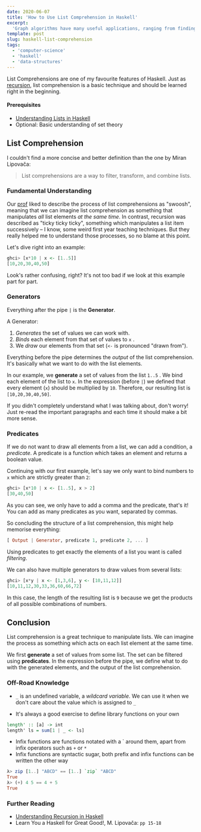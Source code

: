 ```yaml
---
date: 2020-06-07
title: 'How to Use List Comprehension in Haskell'
excerpt:
  'Graph algorithms have many useful applications, ranging from finding the shortest route on a street map to efficiently managing computer networks. These algorithms are an essential part of a standard computer science degree curriculum, so I decided to write down and explain the basics to understand the topic better myself.'
template: post
slug: haskell-list-comprehension
tags:
  - 'computer-science'
  - 'haskell'
  - 'data-structures'
---
```


List Comprehensions are one of my favourite features of Haskell. Just as [recursion](/haskell-recursion/), list comprehension is a basic technique and should be learned right in the
beginning.

#### Prerequisites

- [Understanding Lists in Haskell](/haskell-understanding-lists/)
- Optional: Basic understanding of set theory

## List Comprehension

I couldn't find a more concise and better definition than the one by Miran Lipovača:

> List comprehensions are a way to filter, transform, and combine lists.

### Fundamental Understanding

Our [prof](https://en.wikipedia.org/wiki/Philip_Wadler) liked to describe the process of list comprehensions as "swoosh", meaning that we can imagine list comprehension as something that manipulates _all_ list elements _at the same time_. In contrast, recursion was described as "ticky ticky ticky", something which manipulates a list item successively – I know, some weird first year teaching techniques. But they really helped me to understand those processes, so no blame at this point.

Let's dive right into an example:

```haskell
ghci> [x*10 | x <- [1..5]]
[10,20,30,40,50]
```

Look's rather confusing, right? It's not too bad if we look at this example part for part.

### Generators

Everything after the pipe `|` is the **Generator**.

A Generator:

1. _Generates_ the set of values we can work with.
2. _Binds_ each element from that set of values to `x` .
3. We _draw_ our elements from that set (`<-` is pronounced "drawn from").

Everything before the pipe determines the _output_ of the list comprehension. It's basically what we want to do with the list elements.

In our example, we **generate** a set of values from the list `1..5` . We bind each element of the list to `x`. In the expression (before `|`) we defined that every element (`x`) should be multiplied by `10`. Therefore, our resulting list is `[10,20,30,40,50]`.

If you didn't completely understand what I was talking about, don't worry! Just re-read the important paragraphs and each time it should make a bit more sense.

### Predicates

If we do not want to draw all elements from a list, we can add a condition, a _predicate_. A predicate is a function which takes an element and returns a boolean value.

Continuing with our first example, let's say we only want to bind numbers to `x` which are strictly greater than `2`:

```haskell
ghci> [x*10 | x <- [1..5], x > 2]
[30,40,50]
```

As you can see, we only have to add a comma and the predicate, that's it! You can add as many predicates as you want, separated by commas.

So concluding the structure of a list comprehension, this might help memorise everything:

```haskell
[ Output | Generator, predicate 1, predicate 2, ... ]
```

Using predicates to get exactly the elements of a list you want is called _filtering_.

We can also have multiple generators to draw values from several lists:

```haskell
ghci> [x*y | x <- [1,3,6], y <- [10,11,12]]
[10,11,12,30,33,36,60,66,72]
```

In this case, the length of the resulting list is `9` because we get the products of all possible combinations of numbers.

## Conclusion

List comprehension is a great technique to manipulate lists. We can imagine the process as something which acts on each list element at the same time.

We first **generate** a set of values from some list. The set can be filtered using **predicates**. In the expression before the pipe, we define what to do with the generated elements, and the output of the list comprehension.

### Off-Road Knowledge

- `_` is an undefined variable, a _wildcard variable_. We can use it when we don't care about the value which is assigned to `_`

- It's always a good exercise to define library functions on your own

```haskell
length' :: [a] -> int
length' ls = sum[1 | _ <- ls]
```

- Infix functions are functions notated with a \` around them, apart from infix operators such as `+` or `*`
- Infix functions are syntactic sugar, both prefix and infix functions can be written the other way

```haskell
λ> zip [1..] "ABCD" == [1..] `zip` "ABCD"
True
λ> (+) 4 5 == 4 + 5
True
```

### Further Reading

- [Understanding Recursion in Haskell](/haskell-recursion/)
- Learn You a Haskell for Great Good!, M. Lipovača: `pp 15-18`
